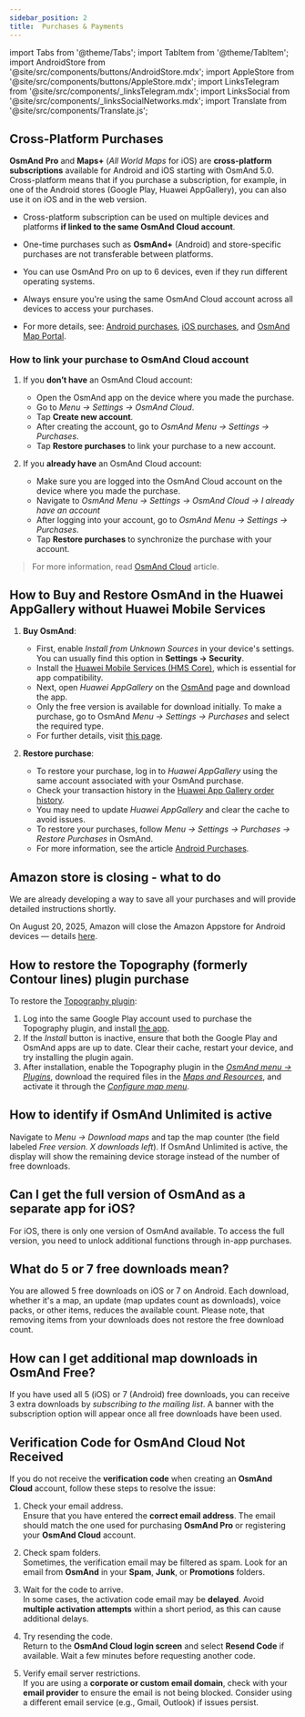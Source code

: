 ```yaml
---
sidebar_position: 2
title:  Purchases & Payments
---
```


import Tabs from '@theme/Tabs';
import TabItem from '@theme/TabItem';
import AndroidStore from '@site/src/components/buttons/AndroidStore.mdx';
import AppleStore from '@site/src/components/buttons/AppleStore.mdx';
import LinksTelegram from '@site/src/components/_linksTelegram.mdx';
import LinksSocial from '@site/src/components/_linksSocialNetworks.mdx';
import Translate from '@site/src/components/Translate.js';


## Cross-Platform Purchases

**OsmAnd Pro** and **Maps+** (*All World Maps* for iOS) are **cross-platform subscriptions** available for Android and iOS starting with OsmAnd 5.0. Cross-platform means that if you purchase a subscription, for example, in one of the Android stores (Google Play, Huawei AppGallery), you can also use it on iOS and in the web version.

- Cross-platform subscription can be used on multiple devices and platforms **if linked to the same OsmAnd Cloud account**.

- One-time purchases such as **OsmAnd+** (Android) and store-specific purchases are not transferable between platforms.

- You can use OsmAnd Pro on up to 6 devices, even if they run different operating systems.

- Always ensure you're using the same OsmAnd Cloud account across all devices to access your purchases.

- For more details, see: [Android purchases](../purchases/android.md), [iOS purchases](../purchases/ios.md), and [OsmAnd Map Portal](https://www.osmand.net/map).


### How to link your purchase to OsmAnd Cloud account

1. If you **don’t have** an OsmAnd Cloud account:

    - Open the OsmAnd app on the device where you made the purchase.
    - Go to *Menu → Settings → OsmAnd Cloud*.
    - Tap **Create new account**.
    - After creating the account, go to *OsmAnd Menu → Settings → Purchases*.
    - Tap **Restore purchases** to link your purchase to a new account.

2. If you **already have** an OsmAnd Cloud account:

    - Make sure you are logged into the OsmAnd Cloud account on the device where you made the purchase.  
    - Navigate to *OsmAnd Menu → Settings → OsmAnd Cloud → I already have an account*
    - After logging into your account, go to *OsmAnd Menu → Settings → Purchases*.
    - Tap **Restore purchases** to synchronize the purchase with your account.


> For more information, read [OsmAnd Cloud](../personal/osmand-cloud.md#cross-platform) article.


## How to Buy and Restore OsmAnd in the Huawei AppGallery without Huawei Mobile Services

1. **Buy OsmAnd**:
   - First, enable *Install from Unknown Sources* in your device's settings. You can usually find this option in **Settings → Security**.
   - Install the [Huawei Mobile Services (HMS Core)](https://consumer.huawei.com/za/community/details/Download-the-latest-Huawei-HMS-Core-APK-5-3-0-312/topicId-142217/), which is essential for app compatibility.
   - Next, open *Huawei AppGallery* on the [OsmAnd](https://appgallery.huawei.com/#/app/C101486545) page and download the app.
   - Only the free version is available for download initially. To make a purchase, go to OsmAnd *Menu → Settings → Purchases* and select the required type.
   - For further details, visit [this page](https://osmand.net/docs/user/purchases/android#install-application).

2. **Restore purchase**:
   - To restore your purchase, log in to *Huawei AppGallery* using the same account associated with your OsmAnd purchase.
   - Check your transaction history in the [Huawei App Gallery order history](https://consumer.huawei.com/en/support/content/en-us00694318/).
   - You may need to update *Huawei AppGallery* and clear the cache to avoid issues.
   - To restore your purchases, follow *Menu → Settings → Purchases → Restore Purchases* in OsmAnd.
   - For more information, see the article [Android Purchases](https://osmand.net/docs/user/purchases/android#restore-subscription--in-app).

<!--
- Instructions for setting up Huawei Mobile Services.
- How to buy OsmAnd without HMS Core.
- Restore purchases in the Huawei AppGallery.
-->

## Amazon store is closing - what to do

We are already developing a way to save all your purchases and will provide detailed instructions shortly.

On August 20, 2025, Amazon will close the Amazon Appstore for Android devices — details [here](https://developer.amazon.com/apps-and-games/blogs/2025/02/upcoming-changes-to-amazon-appstore-for-android-devices-and-coins-program).


## How to restore the Topography (formerly Contour lines) plugin purchase

To restore the [Topography plugin](https://play.google.com/store/apps/details?id=net.osmand.srtmPlugin.paid):

1. Log into the same Google Play account used to purchase the Topography plugin, and install [the app](https://play.google.com/store/apps/details?id=net.osmand.srtmPlugin.paid).
2. If the *Install* button is inactive, ensure that both the Google Play and OsmAnd apps are up to date. Clear their cache, restart your device, and try installing the plugin again.
3. After installation, enable the Topography plugin in the *[OsmAnd menu → Plugins](../plugins/topography.md)*, download the required files in the *[Maps and Resources](../start-with/download-maps.md#maps-and-resources)*, and activate it through the *[Configure map menu](../map/configure-map-menu.md)*.


## How to identify if OsmAnd Unlimited is active

Navigate to *Menu → Download maps* and tap the map counter (the field labeled *Free version. X downloads left*). If OsmAnd Unlimited is active, the display will show the remaining device storage instead of the number of free downloads.


## Can I get the full version of OsmAnd as a separate app for iOS?

For iOS, there is only one version of OsmAnd available. To access the full version, you need to unlock additional functions through in-app purchases.


## What do 5 or 7 free downloads mean?

You are allowed 5 free downloads on iOS or 7 on Android. Each download, whether it's a map, an update (map updates count as downloads), voice packs, or other items, reduces the available count. Please note, that removing items from your downloads does not restore the free download count.


## How can I get additional map downloads in OsmAnd Free?

If you have used all 5 (iOS) or 7 (Android) free downloads, you can receive 3 extra downloads by *subscribing to the mailing list*. A banner with the subscription option will appear once all free downloads have been used.


## Verification Code for OsmAnd Cloud Not Received

If you do not receive the **verification code** when creating an **OsmAnd Cloud** account, follow these steps to resolve the issue:  

1. Check your email address.  
    Ensure that you have entered the **correct email address**. The email should match the one used for purchasing **OsmAnd Pro** or registering your **OsmAnd Cloud** account.  

2. Check spam folders.  
    Sometimes, the verification email may be filtered as spam. Look for an email from **OsmAnd** in your **Spam**, **Junk**, or **Promotions** folders.  

3. Wait for the code to arrive.  
    In some cases, the activation code email may be **delayed**. Avoid **multiple activation attempts** within a short period, as this can cause additional delays.  

4. Try resending the code.  
    Return to the **OsmAnd Cloud login screen** and select **Resend Code** if available. Wait a few minutes before requesting another code.  

5. Verify email server restrictions.  
    If you are using a **corporate or custom email domain**, check with your **email provider** to ensure the email is not being blocked. Consider using a different email service (e.g., Gmail, Outlook) if issues persist.

<!--
## Purchases & Payments

- Purchase Not Showing
- Purchase Not Restoring
- Payment Issues
- Refund Policy
- Step-by-step solutions to problems with purchases.
- Instructions for clearing the cache of Google Play, Huawei AppGallery.
- What to do if the purchase does not appear or the transaction fails.
- Purchase not showing up - recommendations on how to check your account and restore your purchases.
- Payment issues - instructions for contacting Google Play Support in case of paymentissues.


## FAQ

- Can I transfer a purchase between Android and iOS?
- Can I use a purchase on multiple devices?
- Why does the purchase not appear?
- Where can I find payment details?
- Can I transfer OsmAnd+ between Android and iOS?
- How can I restore purchases after reinstalling the app?
- What is OsmAnd Pro and what are its advantages?
- Can I activate my subscription without Google Play?
- Can I share my purchase with my family?
- How do I transfer OsmAnd+ to another phone?
- Why doesn't my purchase appear after reinstalling?
- Why can't I resume my purchase?
- How do I know if my subscription is active?
- Can I use one purchase on multiple devices?
- Can I buy OsmAnd without Google Play?
- Where can I find my payment details?
-->

